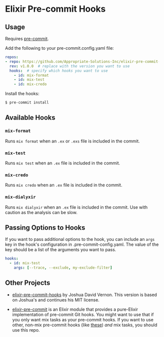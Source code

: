 # Elixir Pre-commit Hooks

## Usage

Requires [pre-commit](https://pypi.org/project/pre-commit/).

Add the following to your pre-commit.config.yaml file:

```yaml
repos:
- repo: https://github.com/Appropriate-Solutions-Inc/elixir-pre-commit-hooks
  rev: v1.0.0  # replace with the version you want to use
  hooks:  # specify which hooks you want to use
    - id: mix-format
    - id: mix-test
    - id: mix-credo
```

Install the hooks:

```bash
$ pre-commit install
```

## Available Hooks

### `mix-format`

Runs `mix format` when an `.ex` or `.exs` file is included in the commit.

### `mix-test`

Runs `mix test` when an `.ex` file is included in the commit.

### `mix-credo`

Runs `mix credo` when an `.ex` file is included in the commit.

### `mix-dialyxir`

Runs `mix dialyxir` when an `.ex` file is included in the commit.
Use with caution as the analysis can be slow.

## Passing Options to Hooks

If you want to pass additional options to the hook, you can include an `args` key in the hook's configuration in .pre-commit-config.yaml. The value of the key should be a list of the arguments you want to pass.

```yaml
hooks:
  - id: mix-test
    args: [--trace, --exclude, my-exclude-filter]
```

## Other Projects

- [elixir-pre-commit-hooks](https://gitlab.com/jvenom/elixir-pre-commit-hooks)
by Joshua David Vernon. This version is based on Joshua's and continues his MIT license.

- [elixir-pre-commit](https://github.com/dwyl/elixir-pre-commit) is an Elixir module that provides a pure-Elixir implementation of pre-commit Git hooks. You might want to use that if you only want mix tasks as your pre-commit hooks. If you want to use other, non-mix pre-commit hooks (like [these](https://github.com/pre-commit/pre-commit-hooks)) _and_ mix tasks, you should use this repo.
